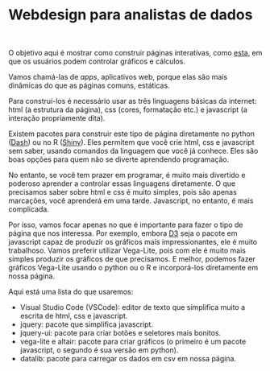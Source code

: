 # Webdesign para analistas de dados

<br>

O objetivo aqui é mostrar como construir páginas interativas, como [esta](app1.html), em que os usuários podem controlar gráficos e cálculos.   

Vamos chamá-las de *apps*, aplicativos web, porque elas são mais dinâmicas do que as páginas comuns, estáticas.   

Para construí-los é necessário usar as três linguagens básicas da internet: html (a estrutura da página), css (cores, formatação etc.) e javascript (a interação propriamente dita).   

Existem pacotes para construir este tipo de página diretamente no python ([Dash](https://plot.ly/products/dash/)) ou no R ([Shiny](http://www.shinyapps.io/)). Eles permitem que você crie html, css e javascript sem saber, usando comandos da linguagem que você já conhece. Eles são boas opções para quem não se diverte aprendendo programação.

No entanto, se você tem prazer em programar, é muito mais divertido e poderoso aprender a controlar essas linguagens diretamente. O que precisamos saber sobre html e css é muito simples, pois são apenas marcações, você aprenderá em uma tarde. Javascript, no entanto, é mais complicada. 

Por isso, vamos focar apenas no que é importante para fazer o tipo de página que nos interessa. Por exemplo, embora [D3](https://d3js.org/) seja o pacote em javascript capaz de produzir os gráficos mais impressionantes, ele é muito trabalhoso. Vamos preferir utilizar Vega-Lite, pois com ele é muito mais simples produzir os gráficos de que precisamos. E melhor, podemos fazer gráficos Vega-Lite usando o python ou o R e incorporá-los diretamente em nossa página.

Aqui está uma lista do que usaremos:

- Visual Studio Code (VSCode): editor de texto que simplifica muito a escrita de html, css e javascript.
- jquery: pacote que simplifica javascript.
- jquery-ui: pacote para criar botões e seletores mais bonitos.
- vega-lite e altair: pacote para criar gráficos (o primeiro é um pacote javascript, o segundo é sua versão em python).  
- datalib: pacote para carregar os dados em csv em nossa página.
